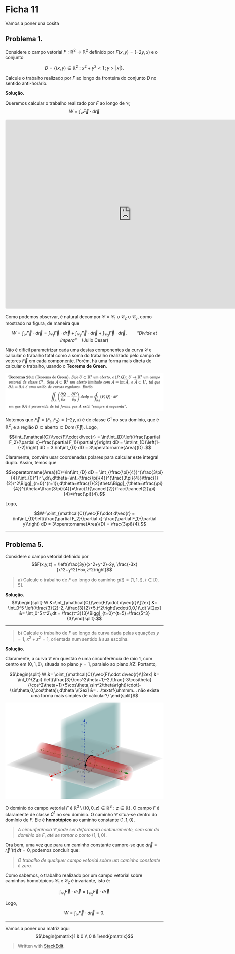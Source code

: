 # Ficha 11
Vamos a poner una cosita
## Problema 1.

Considere o campo vetorial $F:\mathbb{R}^2\to\mathbb{R}^2$ definido por $F(x,y)=(-2y,x)$ e o conjunto 

$$D=\{(x,y)\in\mathbb{R}^2 : x^2+y^2<1\,;\,y>\vert x\vert\}.$$ 

Calcule o trabalho realizado por $F$ ao longo da fronteira do conjunto $D$ no sentido anti-horário.

**Solução.**

Queremos calcular o trabalho realizado por $F$ ao longo de $\mathcal{C}$,
$$W=\int_{\mathcal{C}} \vec{F}\cdot d\vec{r}$$

<iframe src="https://www.geogebra.org/classic/njug6jft?embed" width="800" height="600" allowfullscreen style="border: 1px solid #e4e4e4;border-radius: 4px;" frameborder="0"></iframe>

Como podemos observar, é natural decompor $\mathcal{C}=\mathcal{C}_1\cup\mathcal{C}_2\cup\mathcal{C}_3$, como mostrado na figura, de maneira que 

$$W=\int_{\mathcal{C}} \vec{F}\cdot d\vec{r}=\int_{\mathcal{C}_1} \vec{F}\cdot d\vec{r} + \int_{\mathcal{C}_2} \vec{F}\cdot d\vec{r} + \int_{\mathcal{C}_3} \vec{F}\cdot d\vec{r}.\qquad\textit{``Divide et impera"}\quad (\textsf{Julio Cesar})$$

Não é dificil parametrizar cada uma destas componentes da curva $\mathcal{C}$ e calcular o trabalho total como a soma do trabalho realizado pelo campo de vetores $\vec{F}$ em cada componente. Porém, há uma forma mais direta de calcular o trabalho, usando o **Teorema de Green**. 

![Teorema de Green](https://raw.githubusercontent.com/jarpepegit/Tutoring/main/Francisco/TeoremaGreen.png)

Notemos que $\vec{F}=(F_1,F_2)=(-2y,x)$ é de classe $C^1$ no seu domínio, que é $\mathbb{R}^2$, e a região $D\subset\textsf{aberto}\subset\operatorname{Dom}(\vec{F})$. Logo, 

$$\int_{\mathcal{C}}\vec{F}\cdot d\vec{r} = \int\int_{D}\left(\frac{\partial F_2}{\partial x}-\frac{\partial F_1}{\partial y}\right) dD = \int\int_{D}\left(1-(-2)\right) dD = 3 \int\int_{D} dD = 3\operatorname{Area}(D) .$$

Claramente, convém usar coordenadas polares para calcular este integral duplo. Assim, temos que

$$\operatorname{Area}(D)=\int\int_{D} dD = \int_{\frac{\pi}{4}}^{\frac{3\pi}{4}}\int_{0}^1 r \,dr\,d\theta=\int_{\frac{\pi}{4}}^{\frac{3\pi}{4}}\tfrac{1}{2}r^2\Bigg|_{r=0}^{r=1}\,d\theta=\tfrac{1}{2}\theta\Bigg|_{\theta=\tfrac{\pi}{4}}^{\theta=\tfrac{3\pi}{4}}=\frac{1}{\cancel{2}}\frac{\cancel{2}\pi}{4}=\frac{\pi}{4}.$$

Logo, 

$$W=\oint_{\mathcal{C}}\vec{F}\cdot d\vec{r} =  \int\int_{D}\left(\frac{\partial F_2}{\partial x}-\frac{\partial F_1}{\partial y}\right) dD = 3\operatorname{Area}(D) = \frac{3\pi}{4}.$$

---

## Problema 5.
Considere o campo vetorial definido por
$$F(x,y,z) = \left(\frac{3y}{x^2+y^2}-2y, \frac{-3x}{x^2+y^2}+5x,z^2\right)$$

> a) Calcule o trabalho de $F$ ao longo do caminho $g(t)=(1,1,t)$, $t\in[0,5]$.

**Solução.**
$$\begin{split} W &=\int_{\mathcal{C}}\vec{F}\cdot d\vec{r}\\[2ex] 
&= \int_0^5 \left(\tfrac{3}{2}-2,-\tfrac{3}{2}+5,t^2\right)\cdot(0,0,1)\,dt \\[2ex] 
&= \int_0^5 t^2\,dt = \frac{t^3}{3}\Bigg|_{t=0}^{t=5}=\frac{5^3}{3}\end{split}.$$

---
> b) Calcule o trabalho de $F$ ao longo da curva dada pelas equações $y=1$, $x^2+z^2=1$, orientada num sentido à sua escolha.

**Solução.**

Claramente, a curva $\mathcal{C}$ em questão é uma circunferência de raio $1$, com centro em $(0,1,0)$, situada no plano $y=1$, paralelo ao plano $XZ$. Portanto, 

$$\begin{split} W &= \oint_{\mathcal{C}}\vec{F}\cdot d\vec{r}\\[2ex]
&= \int_0^{2\pi} \left(\tfrac{3}{\cos^2\theta+1}-2,\tfrac{-3\cos\theta}{\cos^2\theta+1}+5\cos\theta,\sin^2\theta\right)\cdot(-\sin\theta,0,\cos\theta)\,d\theta \\[2ex]
&= ...\textsf{uhmmm... não existe uma forma mais simples de calcular?}
\end{split}$$

![Cilindro intersectado com o plano](https://raw.githubusercontent.com/jarpepegit/Tutoring/main/Francisco/CilindroPlano.png)

O domínio do campo vetorial $F$ é $\mathbb{R}^3\setminus\{(0,0,z)\in\mathbb{R}^3: z\in\mathbb{R}\}$. O  campo $F$ é claramente de classe $C^1$ no seu domínio.  O caminho $\mathcal{C}$ situa-se dentro do domínio de $F$. Ele é **homotópico** ao caminho constante $(1,1,0)$. 

> *A circunferência* $\mathcal{C}$ *pode ser deformada continuamente, sem sair do domínio de* $F$, *até se tornar o ponto* $(1,1,0)$. 

Ora bem, uma vez que para um caminho constante cumpre-se que $d\vec{r}=\vec{r}\,'(t)\,dt = 0$, podemos concluir que:

> *O trabalho de qualquer campo vetorial sobre um caminho constante é zero.*

Como sabemos, o trabalho realizado por um campo vetorial sobre caminhos homotópicos $\mathcal{C}_1$ e $\mathcal{C}_2$ é invariante, isto é:

$$\int_{\mathcal{C}_1}\vec{F}\cdot d\vec{r}=\int_{\mathcal{C}_2}\vec{F}\cdot d\vec{r}$$

Logo, 

$$W=\int_{\mathcal{C}}\vec{F}\cdot d\vec{r} = 0.$$

----

Vamos a poner una matriz aqui
$$\begin{pmatrix}1 & 0 \\ 0 & 1\end{pmatrix}$$


> Written with [StackEdit](https://stackedit.io/).
<!--stackedit_data:
eyJoaXN0b3J5IjpbLTE5NTI4Mjc1NDgsLTE4NTA3NDg0MDgsNT
AzMzgzODkwXX0=
-->